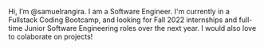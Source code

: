 Hi, I’m @samuelrangira. 
I am a Software Engineer.
I'm currently in a Fullstack Coding Bootcamp,
and looking for Fall 2022 internships and full-time Junior Software Engineering roles over the next year. I would also love to colaborate on projects!


<!---
samuelrangira/samuelrangira is a ✨ special ✨ repository because its `README.md` (this file) appears on your GitHub profile.
You can click the Preview link to take a look at your changes.
--->
